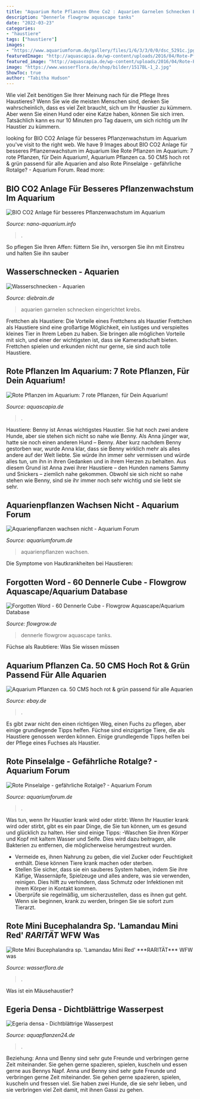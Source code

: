 ```yaml
---
title: "Aquarium Rote Pflanzen Ohne Co2 : Aquarien Garnelen Schnecken Eingerichtet Krebs"
description: "Dennerle flowgrow aquascape tanks"
date: "2022-03-23"
categories:
- "haustiere"
tags: ["haustiere"]
images:
- "https://www.aquariumforum.de/gallery/files/1/6/3/3/0/0/dsc_5291c.jpg"
featuredImage: "http://aquascapia.de/wp-content/uploads/2016/04/Rote-Pflanzen-Aquarium-Tipps.jpg"
featured_image: "http://aquascapia.de/wp-content/uploads/2016/04/Rote-Pflanzen-Aquarium-Tipps.jpg"
image: "https://www.wasserflora.de/shop/bilder/1517BL-1_2.jpg"
ShowToc: true
author: "Tabitha Hudson"
---
```



Wie viel Zeit benötigen Sie Ihrer Meinung nach für die Pflege Ihres Haustieres?
Wenn Sie wie die meisten Menschen sind, denken Sie wahrscheinlich, dass es viel Zeit braucht, sich um Ihr Haustier zu kümmern. Aber wenn Sie einen Hund oder eine Katze haben, können Sie sich irren. Tatsächlich kann es nur 10 Minuten pro Tag dauern, um sich richtig um Ihr Haustier zu kümmern.

	

		
looking for BIO CO2 Anlage für besseres Pflanzenwachstum im Aquarium you've visit to the right web. We have 9 Images about BIO CO2 Anlage für besseres Pflanzenwachstum im Aquarium like Rote Pflanzen im Aquarium: 7 rote Pflanzen, für Dein Aquarium!, Aquarium Pflanzen ca. 50 CMS hoch rot &amp; grün passend für alle Aquarien and also Rote Pinselalge - gefährliche Rotalge? - Aquarium Forum. Read more:
		
    
## BIO CO2 Anlage Für Besseres Pflanzenwachstum Im Aquarium

<img loading=lazy src="http://www.nano-aquarium.info/wp-content/uploads/2011/12/nano-aquarium-pilz-duo.jpg" onerror="this.onerror=null;this.src='https://tse3.mm.bing.net/th?id=OIP.a5IitmSiEzaUElGGkU7qIAHaE8&amp;pid=15.1';" alt="BIO CO2 Anlage für besseres Pflanzenwachstum im Aquarium">

_Source: nano-aquarium.info_

>. 

	

So pflegen Sie Ihren Affen: füttern Sie ihn, versorgen Sie ihn mit Einstreu und halten Sie ihn sauber

    
## Wasserschnecken - Aquarien

<img loading=lazy src="http://www.diebrain.de/pix/krebs/garnele/blau/aquagross.jpg" onerror="this.onerror=null;this.src='https://tse1.mm.bing.net/th?id=OIP.rnr06NbS07SOylfJgSvS0gHaEE&amp;pid=15.1';" alt="Wasserschnecken - Aquarien">

_Source: diebrain.de_

>aquarien garnelen schnecken eingerichtet krebs. 

	

Frettchen als Haustiere: Die Vorteile eines Frettchens als Haustier
Frettchen als Haustiere sind eine großartige Möglichkeit, ein lustiges und verspieltes kleines Tier in Ihrem Leben zu haben. Sie bringen alle möglichen Vorteile mit sich, und einer der wichtigsten ist, dass sie Kameradschaft bieten. Frettchen spielen und erkunden nicht nur gerne, sie sind auch tolle Haustiere.

    
## Rote Pflanzen Im Aquarium: 7 Rote Pflanzen, Für Dein Aquarium!

<img loading=lazy src="http://aquascapia.de/wp-content/uploads/2016/04/Rote-Pflanzen-Aquarium-Tipps.jpg" onerror="this.onerror=null;this.src='https://tse4.mm.bing.net/th?id=OIP.iqVnkWj6nZ6C8Y7i70T5DgHaDk&amp;pid=15.1';" alt="Rote Pflanzen im Aquarium: 7 rote Pflanzen, für Dein Aquarium!">

_Source: aquascapia.de_

>. 

	

Haustiere: Benny ist Annas wichtigstes Haustier. Sie hat noch zwei andere Hunde, aber sie stehen sich nicht so nahe wie Benny.
Als Anna jünger war, hatte sie noch einen anderen Hund – Benny. Aber kurz nachdem Benny gestorben war, wurde Anna klar, dass sie Benny wirklich mehr als alles andere auf der Welt liebte. Sie würde ihn immer sehr vermissen und würde alles tun, um ihn in ihren Gedanken und in ihrem Herzen zu behalten. Aus diesem Grund ist Anna zwei ihrer Haustiere – den Hunden namens Sammy und Snickers – ziemlich nahe gekommen. Obwohl sie sich nicht so nahe stehen wie Benny, sind sie ihr immer noch sehr wichtig und sie liebt sie sehr.

    
## Aquarienpflanzen Wachsen Nicht - Aquarium Forum

<img loading=lazy src="https://www.aquariumforum.de/gallery/files/1/6/3/3/0/0/dsc_5291c.jpg" onerror="this.onerror=null;this.src='https://tse2.mm.bing.net/th?id=OIP.6ctKVDGorCFm09TMuU8V2AHaE8&amp;pid=15.1';" alt="Aquarienpflanzen wachsen nicht - Aquarium Forum">

_Source: aquariumforum.de_

>aquarienpflanzen wachsen. 

	

Die Symptome von Hautkrankheiten bei Haustieren:

    
## Forgotten Word - 60 Dennerle Cube - Flowgrow Aquascape/Aquarium Database

<img loading=lazy src="https://www.flowgrow.de/db/images/tanks/detail/forgotten-word-60-dennerle-cube-53c4311283b47.jpg" onerror="this.onerror=null;this.src='https://tse3.mm.bing.net/th?id=OIP.l1kgI3ljDk1sqtPo6gEgaAHaFj&amp;pid=15.1';" alt="Forgotten Word - 60 Dennerle Cube - Flowgrow Aquascape/Aquarium Database">

_Source: flowgrow.de_

>dennerle flowgrow aquascape tanks. 

	

Füchse als Raubtiere: Was Sie wissen müssen

    
## Aquarium Pflanzen Ca. 50 CMS Hoch Rot &amp; Grün Passend Für Alle Aquarien

<img loading=lazy src="https://i.ebayimg.com/00/s/MTYwMFgxMDcx/z/nqIAAOSwMtxXuZfp/$_57.JPG?set_id=8800005007" onerror="this.onerror=null;this.src='https://tse1.mm.bing.net/th?id=OIP.Q-_6aaMkHpG58_-1y9-RawHaLE&amp;pid=15.1';" alt="Aquarium Pflanzen ca. 50 CMS hoch rot &amp; grün passend für alle Aquarien">

_Source: ebay.de_

>. 

	

Es gibt zwar nicht den einen richtigen Weg, einen Fuchs zu pflegen, aber einige grundlegende Tipps helfen.
Füchse sind einzigartige Tiere, die als Haustiere genossen werden können. Einige grundlegende Tipps helfen bei der Pflege eines Fuchses als Haustier.

    
## Rote Pinselalge - Gefährliche Rotalge? - Aquarium Forum

<img loading=lazy src="https://www.aquariumforum.de/gallery/files/6/2/1/9/3/110205_rotalgen-med.jpg" onerror="this.onerror=null;this.src='https://tse4.mm.bing.net/th?id=OIP.eKBD2oVrkhZEy04jQ4F30QHaD5&amp;pid=15.1';" alt="Rote Pinselalge - gefährliche Rotalge? - Aquarium Forum">

_Source: aquariumforum.de_

>. 

	

Was tun, wenn Ihr Haustier krank wird oder stirbt:
Wenn Ihr Haustier krank wird oder stirbt, gibt es ein paar Dinge, die Sie tun können, um es gesund und glücklich zu halten. Hier sind einige Tipps:
-Waschen Sie ihren Körper und Kopf mit kaltem Wasser und Seife. Dies wird dazu beitragen, alle Bakterien zu entfernen, die möglicherweise herumgestreut wurden.
- Vermeide es, ihnen Nahrung zu geben, die viel Zucker oder Feuchtigkeit enthält. Diese können Tiere krank machen oder sterben.
- Stellen Sie sicher, dass sie ein sauberes System haben, indem Sie ihre Käfige, Wassernäpfe, Spielzeuge und alles andere, was sie verwenden, reinigen. Dies hilft zu verhindern, dass Schmutz oder Infektionen mit ihrem Körper in Kontakt kommen.
- Überprüfe sie regelmäßig, um sicherzustellen, dass es ihnen gut geht. Wenn sie beginnen, krank zu werden, bringen Sie sie sofort zum Tierarzt.

    
## Rote Mini Bucephalandra Sp. &#039;Lamandau Mini Red&#039; ***RARITÄT*** WFW Was

<img loading=lazy src="https://www.wasserflora.de/shop/bilder/1517BL-1_2.jpg" onerror="this.onerror=null;this.src='https://tse2.mm.bing.net/th?id=OIP.sCps9d6XUdwzyYpnxRRa5gHaE8&amp;pid=15.1';" alt="Rote Mini Bucephalandra sp. &#039;Lamandau Mini Red&#039; ***RARITÄT*** WFW was">

_Source: wasserflora.de_

>. 

	

Was ist ein Mäusehaustier?

    
## Egeria Densa - Dichtblättrige Wasserpest

<img loading=lazy src="https://www.aquapflanzen24.de/media/image/product/2100/md/egeria-densa-dichtblaettrige-wasserpest.jpg" onerror="this.onerror=null;this.src='https://tse2.mm.bing.net/th?id=OIP.qIIGtHkxs0JW0fa8n78bOgHaHa&amp;pid=15.1';" alt="Egeria densa - Dichtblättrige Wasserpest">

_Source: aquapflanzen24.de_

>. 

	

Beziehung: Anna und Benny sind sehr gute Freunde und verbringen gerne Zeit miteinander. Sie gehen gerne spazieren, spielen, kuscheln und essen gerne aus Bennys Napf.
Anna und Benny sind sehr gute Freunde und verbringen gerne Zeit miteinander. Sie gehen gerne spazieren, spielen, kuscheln und fressen viel. Sie haben zwei Hunde, die sie sehr lieben, und sie verbringen viel Zeit damit, mit ihnen Gassi zu gehen.

